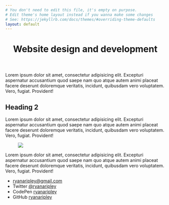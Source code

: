 ```yaml
---
# You don't need to edit this file, it's empty on purpose.
# Edit theme's home layout instead if you wanna make some changes
# See: https://jekyllrb.com/docs/themes/#overriding-theme-defaults
layout: default
---
```


  
  <header class="page-header"> 
    <h1 class="page-title">Website design and development</h1>
  </header>
  <p>Lorem ipsum dolor sit amet, consectetur adipisicing elit. Excepturi aspernatur accusantium quod saepe nam quo atque autem animi placeat facere deserunt doloremque veritatis, incidunt, quibusdam vero voluptatem. Vero, fugiat. Provident!</p>

  <h2>Heading 2</h2>
  <p>Lorem ipsum dolor sit amet, consectetur adipisicing elit. Excepturi aspernatur accusantium quod saepe nam quo atque autem animi placeat facere deserunt doloremque veritatis, incidunt, quibusdam vero voluptatem. Vero, fugiat. Provident!</p>
  <figure>
    <img src="http://placehold.it/1400x900" />
  </figure>
  <p>Lorem ipsum dolor sit amet, consectetur adipisicing elit. Excepturi aspernatur accusantium quod saepe nam quo atque autem animi placeat facere deserunt doloremque veritatis, incidunt, quibusdam vero voluptatem. Vero, fugiat. Provident!</p>

  <ul class="contact">
    <li><a href="mailto:ryanaripley@gmail.com">ryanaripley@gmail.com</a></li>
    <li>Twitter <a href="https://twitter.com/ryanaripley">@ryanaripley</a></li>
    <li>CodePen <a href="http://codepen.io/ryanaripley/">ryanaripley</a></li>
    <li>GitHub <a href="https://github.com/ryanaripley">ryanaripley</a></li>
  </ul>

